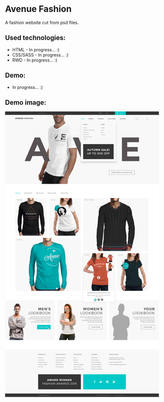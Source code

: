 # Avenue Fashion

A fashion website cut from psd files.

## Used technologies: 

* HTML - In progress... :)
* CSS/SASS - In progress... :) 
* RWD - In progress... :)

## Demo:

* In progress... :)

## Demo image:

![Screenshot](Home-demo.jpg)
